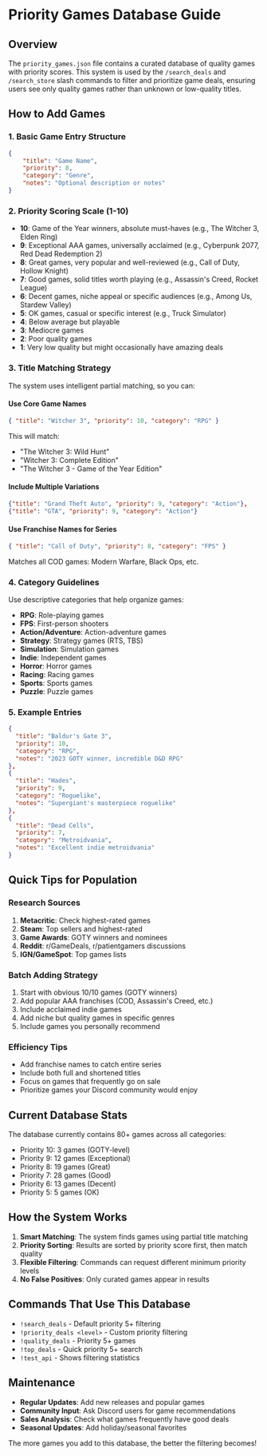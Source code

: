 # Priority Games Database Guide

## Overview

The `priority_games.json` file contains a curated database of quality games with priority scores. This system is used by the `/search_deals` and `/search_store` slash commands to filter and prioritize game deals, ensuring users see only quality games rather than unknown or low-quality titles.

## How to Add Games

### 1. Basic Game Entry Structure

```json
{
    "title": "Game Name",
    "priority": 8,
    "category": "Genre",
    "notes": "Optional description or notes"
}
```

### 2. Priority Scoring Scale (1-10)

-   **10**: Game of the Year winners, absolute must-haves (e.g., The Witcher 3, Elden Ring)
-   **9**: Exceptional AAA games, universally acclaimed (e.g., Cyberpunk 2077, Red Dead Redemption 2)
-   **8**: Great games, very popular and well-reviewed (e.g., Call of Duty, Hollow Knight)
-   **7**: Good games, solid titles worth playing (e.g., Assassin's Creed, Rocket League)
-   **6**: Decent games, niche appeal or specific audiences (e.g., Among Us, Stardew Valley)
-   **5**: OK games, casual or specific interest (e.g., Truck Simulator)
-   **4**: Below average but playable
-   **3**: Mediocre games
-   **2**: Poor quality games
-   **1**: Very low quality but might occasionally have amazing deals

### 3. Title Matching Strategy

The system uses intelligent partial matching, so you can:

#### Use Core Game Names

```json
{ "title": "Witcher 3", "priority": 10, "category": "RPG" }
```

This will match:

-   "The Witcher 3: Wild Hunt"
-   "Witcher 3: Complete Edition"
-   "The Witcher 3 - Game of the Year Edition"

#### Include Multiple Variations

```json
{"title": "Grand Theft Auto", "priority": 9, "category": "Action"},
{"title": "GTA", "priority": 9, "category": "Action"}
```

#### Use Franchise Names for Series

```json
{ "title": "Call of Duty", "priority": 8, "category": "FPS" }
```

Matches all COD games: Modern Warfare, Black Ops, etc.

### 4. Category Guidelines

Use descriptive categories that help organize games:

-   **RPG**: Role-playing games
-   **FPS**: First-person shooters
-   **Action/Adventure**: Action-adventure games
-   **Strategy**: Strategy games (RTS, TBS)
-   **Simulation**: Simulation games
-   **Indie**: Independent games
-   **Horror**: Horror games
-   **Racing**: Racing games
-   **Sports**: Sports games
-   **Puzzle**: Puzzle games

### 5. Example Entries

```json
{
  "title": "Baldur's Gate 3",
  "priority": 10,
  "category": "RPG",
  "notes": "2023 GOTY winner, incredible D&D RPG"
},
{
  "title": "Hades",
  "priority": 9,
  "category": "Roguelike",
  "notes": "Supergiant's masterpiece roguelike"
},
{
  "title": "Dead Cells",
  "priority": 7,
  "category": "Metroidvania",
  "notes": "Excellent indie metroidvania"
}
```

## Quick Tips for Population

### Research Sources

1. **Metacritic**: Check highest-rated games
2. **Steam**: Top sellers and highest-rated
3. **Game Awards**: GOTY winners and nominees
4. **Reddit**: r/GameDeals, r/patientgamers discussions
5. **IGN/GameSpot**: Top games lists

### Batch Adding Strategy

1. Start with obvious 10/10 games (GOTY winners)
2. Add popular AAA franchises (COD, Assassin's Creed, etc.)
3. Include acclaimed indie games
4. Add niche but quality games in specific genres
5. Include games you personally recommend

### Efficiency Tips

-   Add franchise names to catch entire series
-   Include both full and shortened titles
-   Focus on games that frequently go on sale
-   Prioritize games your Discord community would enjoy

## Current Database Stats

The database currently contains 80+ games across all categories:

-   Priority 10: 3 games (GOTY-level)
-   Priority 9: 12 games (Exceptional)
-   Priority 8: 19 games (Great)
-   Priority 7: 28 games (Good)
-   Priority 6: 13 games (Decent)
-   Priority 5: 5 games (OK)

## How the System Works

1. **Smart Matching**: The system finds games using partial title matching
2. **Priority Sorting**: Results are sorted by priority score first, then match quality
3. **Flexible Filtering**: Commands can request different minimum priority levels
4. **No False Positives**: Only curated games appear in results

## Commands That Use This Database

-   `!search_deals` - Default priority 5+ filtering
-   `!priority_deals <level>` - Custom priority filtering
-   `!quality_deals` - Priority 5+ games
-   `!top_deals` - Quick priority 5+ search
-   `!test_api` - Shows filtering statistics

## Maintenance

-   **Regular Updates**: Add new releases and popular games
-   **Community Input**: Ask Discord users for game recommendations
-   **Sales Analysis**: Check what games frequently have good deals
-   **Seasonal Updates**: Add holiday/seasonal favorites

The more games you add to this database, the better the filtering becomes!
